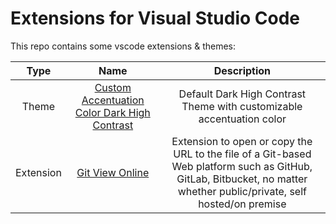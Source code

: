 # Extensions for Visual Studio Code

This repo contains some vscode extensions & themes:

|Type|Name|Description|
|:---:|:---:|:---:|
|Theme|[Custom Accentuation Color Dark High Contrast](./cacdhc/)|Default Dark High Contrast Theme with customizable accentuation color|
|Extension|[Git View Online](./gvo/)|Extension to open or copy the URL to the file of a Git-based Web platform such as GitHub, GitLab, Bitbucket, no matter whether public/private, self hosted/on premise|

